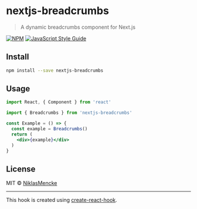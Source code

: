 # nextjs-breadcrumbs

> A dynamic breadcrumbs component for Next.js

[![NPM](https://img.shields.io/npm/v/nextjs-breadcrumbs.svg)](https://www.npmjs.com/package/nextjs-breadcrumbs) [![JavaScript Style Guide](https://img.shields.io/badge/code_style-standard-brightgreen.svg)](https://standardjs.com)

## Install

```bash
npm install --save nextjs-breadcrumbs
```

## Usage

```jsx
import React, { Component } from 'react'

import { Breadcrumbs } from 'nextjs-breadcrumbs'

const Example = () => {
  const example = Breadcrumbs()
  return (
    <div>{example}</div>
  )
}
```

## License

MIT © [NiklasMencke](https://github.com/NiklasMencke)

---

This hook is created using [create-react-hook](https://github.com/hermanya/create-react-hook).
